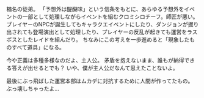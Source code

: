 楢名の徒弟。
「予想外は醍醐味」という信条をもとに、あらゆる予想外をイベントの一部として処理しながらイベントを組むクロミシロチーフ。師匠が悪い。
プレイヤーのNPCが誕生してもキャラクエイベントにしたり、ダンジョンが掘り出されても登場演出として処理したり、プレイヤーの反乱が起きても運営をラスボスとしたレイドを組んだり。
ちなみにこの考えを一歩進めると「現象したものすべて道具」になる。


今や正義は多種多様なのだよ、主人公。
矛盾を抱えないまま、誰もが納得できる答えが出せるとでも？
いや、僕が主人公だなんて思えたことないよ。


最後にぶっ飛ばした運営本部はムカデに対抗するために人間が作ってたもの。
ぶっ壊しちゃったよ…
